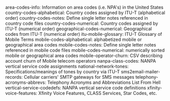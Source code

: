 area-codes-info: Information on area codes (i.e. NPA's) in the United States
country-codes-alphabetical: Country codes assigned by ITU-T (alphabetical order)
country-codes-notes: Define single letter notes referenced in country code files
country-codes-numerical: Country codes assigned by ITU-T (numerical order)
geographical-codes-numerical: Geographical codes from ITU-T (numerical order)
itu-mobile-glossary: ITU-T Glossary of Mobile Terms
mobile-codes-alphabetical: alphabetized mobile or geographical area codes 
mobile-codes-notes: Define single letter notes referenced in mobile code files
mobile-codes-numerical: numerically sorted mobile or geographical area codes
mobile-operator-churn: CSV describing account churn of Mobile telecom operators
nanpa-class-codes: NANPA vertical service code assignments
national-network-tones: Specifications/meanings of tones by country via ITU-T
sms2email-mailer-records: Cellular carriers' SMTP gateways for SMS messages
telephony-acronyms-abbrevs: Telephony Acronyms and Abbreviations List From Hell
vertical-service-codedefs: NANPA vertical service code definitions
xfinity-voice-features: Xfinity Voice Features, CLASS Services, Star Codes, etc.
